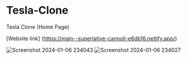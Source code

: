 # Tesla-Clone
Tesla Clone (Home Page)

[Website link] (https://main--superlative-cannoli-e6db16.netlify.app/)

![Screenshot 2024-01-06 234043](https://github.com/vikash-prem123/Tesla-Clone/assets/106796672/79c76228-11f7-4831-9849-e700b8a4c9a2)
![Screenshot 2024-01-06 234027](https://github.com/vikash-prem123/Tesla-Clone/assets/106796672/26a21f9a-6cff-412a-86f8-da6c308b4e3a)
